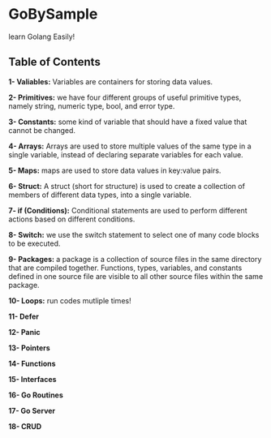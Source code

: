 
# GoBySample

learn Golang Easily!

**Table of Contents**
---

**1- Valiables:** Variables are containers for storing data values.

**2- Primitives:** we have four different groups of useful primitive types, namely string, numeric type, bool, and error type.

**3- Constants:** some kind of variable that should have a fixed value that cannot be changed.

**4- Arrays:** Arrays are used to store multiple values of the same type in a single variable, instead of declaring separate variables for each value.

**5- Maps:** maps are used to store data values in key:value pairs.

**6- Struct:** A struct (short for structure) is used to create a collection of members of different data types, into a single variable.

**7- if (Conditions):** Conditional statements are used to perform different actions based on different conditions.

**8- Switch:** we use the switch statement to select one of many code blocks to be executed.

**9- Packages:** a package is a collection of source files in the same directory that are compiled together. Functions, types, variables, and constants defined in one source file are visible to all other source files within the same package.

**10- Loops:** run codes mutliple times!

**11- Defer**

**12- Panic**

**13- Pointers**

**14- Functions**

**15- Interfaces**

**16- Go Routines**

**17- Go Server**

**18- CRUD**
